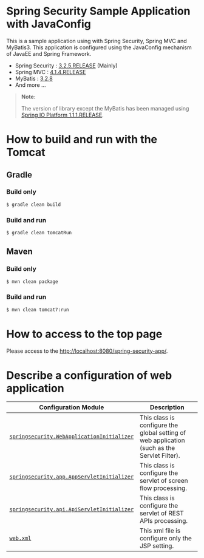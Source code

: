 # Spring Security Sample Application with JavaConfig

This is a sample application using with Spring Security, Spring MVC and MyBatis3.
This application is configured using the JavaConfig mechanism of JavaEE and Spring Framework.

* Spring Security : [3.2.5.RELEASE](http://docs.spring.io/spring-security/site/docs/3.2.5.RELEASE/reference/htmlsingle/) (Mainly)
* Spring MVC : [4.1.4.RELEASE](http://docs.spring.io/spring/docs/4.1.4.RELEASE/spring-framework-reference/htmlsingle/)
* MyBatis : [3.2.8](http://mybatis.github.io/mybatis-3/)
* And more ...

> **Note:**
>
> The version of library except the MyBatis has been managed using [Spring IO Platform 1.1.1.RELEASE](http://docs.spring.io/platform/docs/1.1.1.RELEASE/reference/htmlsingle/).


# How to build and run with the Tomcat

## Gradle

### Build only

```bash
$ gradle clean build
```

### Build and run

```bash
$ gradle clean tomcatRun
```

## Maven

### Build only

```bash
$ mvn clean package
```

### Build and run

```bash
$ mvn clean tomcat7:run
```

# How to access to the top page

Please access to the [http://localhost:8080/spring-security-app/](http://localhost:8080/spring-security-app/).

# Describe a configuration of web application

| Configuration Module | Description
| ---- | ---- |
| [`springsecurity.WebApplicationInitializer`](https://github.com/kazuki43zoo/spring-security-app/blob/master/src/main/java/springsecurity/WebApplicationInitializer.java) | This class is configure the global setting of web application (such as the Servlet Filter). |
| [`springsecurity.app.AppServletInitializer`](https://github.com/kazuki43zoo/spring-security-app/blob/master/src/main/java/springsecurity/app/AppServletInitializer.java) | This class is configure the servlet of screen flow processing. |
| [`springsecurity.api.ApiServletInitializer`](https://github.com/kazuki43zoo/spring-security-app/blob/master/src/main/java/springsecurity/api/ApiServletInitializer.java) | This class is configure the servlet of REST APIs processing. |
| [`web.xml`](https://github.com/kazuki43zoo/spring-security-app/blob/master/src/main/webapp/WEB-INF/web.xml) | This xml file is configure only the JSP setting. |
